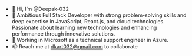- 👋 Hi, I’m @Deepak-032
- 👀 Ambitious Full Stack Developer with strong problem-solving skills and deep expertise in JavaScript, React.js, and cloud technologies. Passionate about learning new technologies and enhancing performance through innovative solutions.
- 💼 Working in Microsoft as a technical support engineer in Azure.
- 📫 Reach me at dkart032@gmail.com to collaborate

<!---
Deepak-032/Deepak-032 is a ✨ special ✨ repository because its `README.md` (this file) appears on your GitHub profile.
You can click the Preview link to take a look at your changes.
--->
